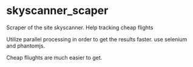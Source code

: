 # skyscanner_scaper
Scraper of the site skyscanner. 
Help tracking cheap flights


Utilize parallel processing in order to get the results faster.
use selenium and phantomjs.

Cheap fliughts are much easier to get.
